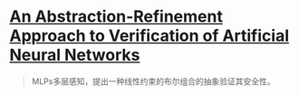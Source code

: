 # [An Abstraction-Refinement Approach to Verification of Artificial Neural Networks](https://link.springer.com/content/pdf/10.1007/978-3-642-14295-6_24.pdf)

> MLPs多层感知，提出一种线性约束的布尔组合的抽象验证其安全性。